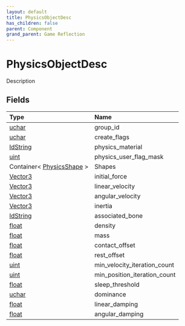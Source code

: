 ```yaml
---
layout: default
title: PhysicsObjectDesc
has_children: false
parent: Component
grand_parent: Game Reflection
---
```

# PhysicsObjectDesc
Description 

## Fields

| Type | Name |
|:----------|:--------------|
| [uchar](/riftbreaker-wiki/docs/game-reflection/enums/uchar/) | group_id |
| [uchar](/riftbreaker-wiki/docs/game-reflection/enums/uchar/) | create_flags |
| [IdString](/riftbreaker-wiki/docs/game-reflection/components/id_string/) | physics_material |
| [uint](/riftbreaker-wiki/docs/game-reflection/components/uint/) | physics_user_flag_mask |
| Container< [PhysicsShape](/riftbreaker-wiki/docs/game-reflection/classes/physics_shape/) > | Shapes |
| [Vector3](/riftbreaker-wiki/docs/game-reflection/classes/vector3/) | initial_force |
| [Vector3](/riftbreaker-wiki/docs/game-reflection/classes/vector3/) | linear_velocity |
| [Vector3](/riftbreaker-wiki/docs/game-reflection/classes/vector3/) | angular_velocity |
| [Vector3](/riftbreaker-wiki/docs/game-reflection/classes/vector3/) | inertia |
| [IdString](/riftbreaker-wiki/docs/game-reflection/components/id_string/) | associated_bone |
| [float](/riftbreaker-wiki/docs/game-reflection/components/float/) | density |
| [float](/riftbreaker-wiki/docs/game-reflection/components/float/) | mass |
| [float](/riftbreaker-wiki/docs/game-reflection/components/float/) | contact_offset |
| [float](/riftbreaker-wiki/docs/game-reflection/components/float/) | rest_offset |
| [uint](/riftbreaker-wiki/docs/game-reflection/components/uint/) | min_velocity_iteration_count |
| [uint](/riftbreaker-wiki/docs/game-reflection/components/uint/) | min_position_iteration_count |
| [float](/riftbreaker-wiki/docs/game-reflection/components/float/) | sleep_threshold |
| [uchar](/riftbreaker-wiki/docs/game-reflection/enums/uchar/) | dominance |
| [float](/riftbreaker-wiki/docs/game-reflection/components/float/) | linear_damping |
| [float](/riftbreaker-wiki/docs/game-reflection/components/float/) | angular_damping |

